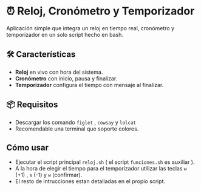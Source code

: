 # ⏰ Reloj, Cronómetro y Temporizador

Aplicación simple que integra un reloj en tiempo real, cronómetro y temporizador en un solo script hecho en bash.

## 🛠 Características

- **Reloj** en vivo con hora del sistema.
- **Cronómetro** con inicio, pausa y finalizar.
- **Temporizador** configura el tiempo con mensaje al finalizar.

## 📦 Requisitos

- Descargar los comando `figlet` , `cowsay` y `lolcat`
- Recomendable una terminal que soporte colores.

## Cómo usar
- Ejecutar el script principal `reloj.sh` ( el script `funciones.sh` es auxiliar ).
- A la hora de elegir el tiempo para el temporizador utilizar las teclas `w` (+1) , `s` (-1) y `w` (confirmar). 
- El resto de intrucciones estan detalladas en el propio script.
